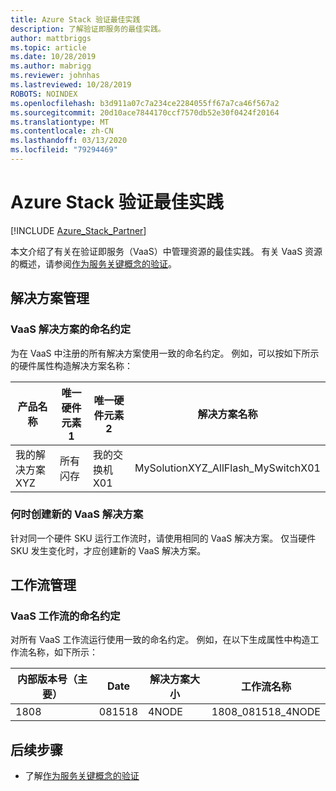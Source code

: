 ```yaml
---
title: Azure Stack 验证最佳实践
description: 了解验证即服务的最佳实践。
author: mattbriggs
ms.topic: article
ms.date: 10/28/2019
ms.author: mabrigg
ms.reviewer: johnhas
ms.lastreviewed: 10/28/2019
ROBOTS: NOINDEX
ms.openlocfilehash: b3d911a07c7a234ce2284055ff67a7ca46f567a2
ms.sourcegitcommit: 20d10ace7844170ccf7570db52e30f0424f20164
ms.translationtype: MT
ms.contentlocale: zh-CN
ms.lasthandoff: 03/13/2020
ms.locfileid: "79294469"
---
```

# <a name="azure-stack-validation-best-practices"></a>Azure Stack 验证最佳实践

[!INCLUDE [Azure_Stack_Partner](./includes/azure-stack-partner-appliesto.md)]

本文介绍了有关在验证即服务（VaaS）中管理资源的最佳实践。 有关 VaaS 资源的概述，请参阅[作为服务关键概念的验证](azure-stack-vaas-key-concepts.md)。

## <a name="solution-management"></a>解决方案管理

### <a name="naming-convention-for-vaas-solutions"></a>VaaS 解决方案的命名约定

为在 VaaS 中注册的所有解决方案使用一致的命名约定。 例如，可以按如下所示的硬件属性构造解决方案名称：

|产品名称 | 唯一硬件元素1 | 唯一硬件元素2 | 解决方案名称
|---|---|---|---|
我的解决方案 XYZ |  所有闪存 | 我的交换机 X01 | MySolutionXYZ_AllFlash_MySwitchX01

### <a name="when-to-create-a-new-vaas-solution"></a>何时创建新的 VaaS 解决方案

针对同一个硬件 SKU 运行工作流时，请使用相同的 VaaS 解决方案。 仅当硬件 SKU 发生变化时，才应创建新的 VaaS 解决方案。

## <a name="workflow-management"></a>工作流管理

### <a name="naming-convention-for-vaas-workflows"></a>VaaS 工作流的命名约定

对所有 VaaS 工作流运行使用一致的命名约定。 例如，在以下生成属性中构造工作流名称，如下所示：

|内部版本号（主要） | Date | 解决方案大小 | 工作流名称
|---|---|---| ---|
1808 | 081518 | 4NODE | 1808_081518_4NODE

## <a name="next-steps"></a>后续步骤

- 了解[作为服务关键概念的验证](azure-stack-vaas-key-concepts.md)
